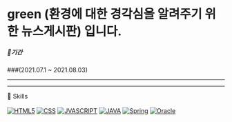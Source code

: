 # green (환경에 대한 경각심을 알려주기 위한 뉴스게시판) 입니다.

##### 🥇기간
###(2021.07.1 ~ 2021.08.03)

---

---

🎈 Skills<br><Br>
[![HTML5](https://img.shields.io/badge/HTML-E34F26?style=flat-square&logo=HTMLl&logoColor=black)](github.com/lee910814/green)
[![CSS](https://img.shields.io/badge/Css-1572B6?style=flat-square&logo=Cssl&logoColor=black)](github.com/lee910814/TODO-List)
[![JVASCRIPT](https://img.shields.io/badge/Javascript-F7DF1E?style=flat-square&logo=Javascriptl&logoColor=black)](github.com/lee910814/green)
[![JAVA](https://img.shields.io/badge/JAVA-007396?style=flat-square&logo=JAVAl&logoColor=black)](github.com/lee910814/green)
 [![Spring](https://img.shields.io/badge/Oracle-F80000?style=flat-square&logo=Oraclel&logoColor=black)](github.com/lee910814/green)
[![Oracle](https://img.shields.io/badge/Spring-6DB33F?style=flat-square&logo=Spring&logoColor=black)](github.com/lee910814/green)
